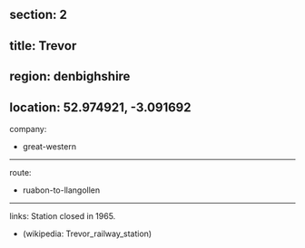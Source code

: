section: 2
----
title: Trevor
----
region: denbighshire
----
location: 52.974921, -3.091692
----
company:
- great-western
----
route:
- ruabon-to-llangollen
----
links:
Station closed in 1965.
- (wikipedia: Trevor_railway_station)
